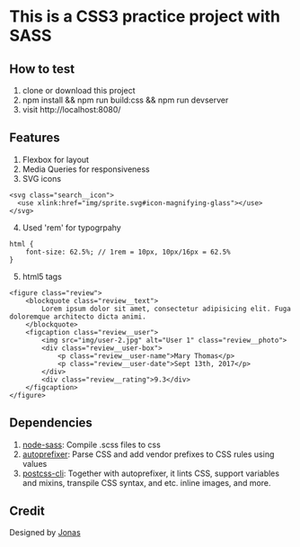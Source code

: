 # This is a CSS3 practice project with SASS

## How to test
1. clone or download this project
2. npm install && npm run build:css && npm run devserver
3. visit http://localhost:8080/

## Features
1. Flexbox for layout
2. Media Queries for responsiveness
3. SVG icons
```
<svg class="search__icon">
  <use xlink:href="img/sprite.svg#icon-magnifying-glass"></use>
</svg>
```
4. Used 'rem' for typogrpahy
```
html {
    font-size: 62.5%; // 1rem = 10px, 10px/16px = 62.5%
}
```
5. html5 tags
```
<figure class="review">
    <blockquote class="review__text">
        Lorem ipsum dolor sit amet, consectetur adipisicing elit. Fuga doloremque architecto dicta animi.
    </blockquote>
    <figcaption class="review__user">
        <img src="img/user-2.jpg" alt="User 1" class="review__photo">
        <div class="review__user-box">
            <p class="review__user-name">Mary Thomas</p>
            <p class="review__user-date">Sept 13th, 2017</p>
        </div>
        <div class="review__rating">9.3</div>
    </figcaption>
</figure>
```


## Dependencies
1. [node-sass](https://github.com/sass/node-sass): Compile .scss files to css
2. [autoprefixer](https://github.com/postcss/autoprefixer): Parse CSS and add vendor prefixes to CSS rules using values
3. [postcss-cli](https://github.com/postcss/postcss-cli): Together with autoprefixer, it lints CSS, support variables and mixins, transpile CSS syntax, and etc. inline images, and more.


## Credit
Designed by [Jonas](https://github.com/jonasschmedtmann/advanced-css-course)
